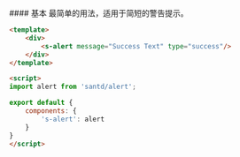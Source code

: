 <text lang="cn">
#### 基本
最简单的用法，适用于简短的警告提示。
</text>

```html
<template>
    <div>
        <s-alert message="Success Text" type="success"/>
    </div>
</template>

<script>
import alert from 'santd/alert';

export default {
    components: {
        's-alert': alert
    }
}
</script>

```
